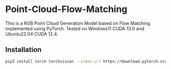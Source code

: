 # Point-Cloud-Flow-Matching  
This is a RGB Point Cloud Generation Model based on Flow Matching implemented using PyTorch. Tested on Windows11 CUDA 13.0 and Ubuntu22.04 CUDA 12.4.
## Installation
```sh
pip3 install torch torchvision --index-url https://download.pytorch.org/whl/cu130
```
